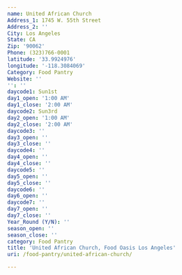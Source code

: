 ```yaml
---
name: United African Church
Address_1: 1745 W. 55th Street
Address_2: ''
City: Los Angeles
State: CA
Zip: '90062'
Phone: (323)766-0001
latitude: '33.9924976'
longitude: '-118.3084069'
Category: Food Pantry
Website: ''
'': ''
daycode1: Sun1st
day1_open: '1:00 AM'
day1_close: '2:00 AM'
daycode2: Sun3rd
day2_open: '1:00 AM'
day2_close: '2:00 AM'
daycode3: ''
day3_open: ''
day3_close: ''
daycode4: ''
day4_open: ''
day4_close: ''
daycode5: ''
day5_open: ''
day5_close: ''
daycode6: ''
day6_open: ''
daycode7: ''
day7_open: ''
day7_close: ''
Year_Round (Y/N): ''
season_open: ''
season_close: ''
category: Food Pantry
title: 'United African Church, Food Oasis Los Angeles'
uri: /food-pantry/united-african-church/

---
```

